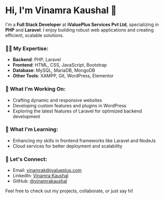 # Hi, I'm Vinamra Kaushal 👋

I'm a **Full Stack Developer** at **iValuePlus Services Pvt Ltd**, specializing in **PHP** and **Laravel**. I enjoy building robust web applications and creating efficient, scalable solutions.

### 👨‍💻 My Expertise:
- **Backend**: PHP, Laravel
- **Frontend**: HTML, CSS, JavaScript, Bootstrap
- **Database**: MySQL, MariaDB, MongoDB
- **Other Tools**: XAMPP, Git, WordPress, Elementor

### 🔭 What I'm Working On:
- Crafting dynamic and responsive websites
- Developing custom features and plugins in WordPress
- Exploring the latest features of Laravel for optimized backend development

### 🌱 What I'm Learning:
- Enhancing my skills in frontend frameworks like Laravel and NodeJs
- Cloud services for better deployment and scalability

### 💬 Let's Connect:
- Email: vinamrak@ivalueplus.com
- LinkedIn: [Vinamra Kaushal](https://www.linkedin.com/in/vinamrakaushal)
- GitHub: [@vinamrakaushal](https://github.com/Vinamra-iValuePlus)

Feel free to check out my projects, collaborate, or just say hi!
